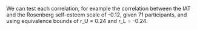 We can test each correlation, for example the correlation between the
IAT and the Rosenberg self-esteem scale of -0.12, given 71 participants,
and using equivalence bounds of r\_U = 0.24 and r\_L = -0.24.
